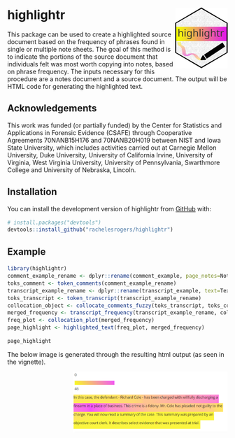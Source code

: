
# highlightr <a href="https://rachelesrogers.github.io/highlightr/"><img src="man/figures/logo.png" align="right" height="139" alt="highlightr website" /></a>

<!-- README.md is generated from README.Rmd. Please edit that file -->
<!-- badges: start -->
<!-- badges: end -->

This package can be used to create a highlighted source document based
on the frequency of phrases found in single or multiple note sheets. The
goal of this method is to indicate the portions of the source document
that individuals felt was most worth copying into notes, based on phrase
frequency. The inputs necessary for this procedure are a notes document
and a source document. The output will be HTML code for generating the
highlighted text.

## Acknowledgements

This work was funded (or partially funded) by the Center for Statistics
and Applications in Forensic Evidence (CSAFE) through Cooperative
Agreements 70NANB15H176 and 70NANB20H019 between NIST and Iowa State
University, which includes activities carried out at Carnegie Mellon
University, Duke University, University of California Irvine, University
of Virginia, West Virginia University, University of Pennsylvania,
Swarthmore College and University of Nebraska, Lincoln.

## Installation

You can install the development version of highlightr from
[GitHub](https://github.com/) with:

``` r
# install.packages("devtools")
devtools::install_github("rachelesrogers/highlightr")
```

## Example

``` r
library(highlightr)
comment_example_rename <- dplyr::rename(comment_example, page_notes=Notes)
toks_comment <- token_comments(comment_example_rename)
transcript_example_rename <- dplyr::rename(transcript_example, text=Text)
toks_transcript <- token_transcript(transcript_example_rename)
collocation_object <- collocate_comments_fuzzy(toks_transcript, toks_comment)
merged_frequency <- transcript_frequency(transcript_example_rename, collocation_object)
freq_plot <- collocation_plot(merged_frequency)
page_highlight <- highlighted_text(freq_plot, merged_frequency)
```

``` r
page_highlight
```

The below image is generated through the resulting html output (as seen
in the vignette).

<img src="man/figures/highlight_example.png" align="right" height="139" alt="highlightr example" />
